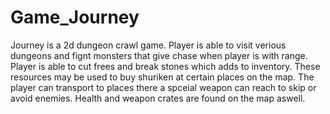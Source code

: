 # Game_Journey
Journey is a 2d dungeon crawl game. Player is able to visit verious dungeons and fignt monsters that give chase when player is with range. Player is able to cut frees and break stones which adds to inventory. These resources may be used to buy shuriken at certain places on the map. The player can transport to places there a spceial weapon can reach to skip or avoid enemies. Health and weapon crates are found on the map aswell.
